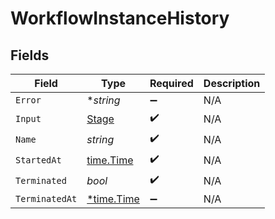 # WorkflowInstanceHistory


## Fields

| Field                                      | Type                                       | Required                                   | Description                                |
| ------------------------------------------ | ------------------------------------------ | ------------------------------------------ | ------------------------------------------ |
| `Error`                                    | **string*                                  | :heavy_minus_sign:                         | N/A                                        |
| `Input`                                    | [Stage](../../models/shared/stage.md)      | :heavy_check_mark:                         | N/A                                        |
| `Name`                                     | *string*                                   | :heavy_check_mark:                         | N/A                                        |
| `StartedAt`                                | [time.Time](https://pkg.go.dev/time#Time)  | :heavy_check_mark:                         | N/A                                        |
| `Terminated`                               | *bool*                                     | :heavy_check_mark:                         | N/A                                        |
| `TerminatedAt`                             | [*time.Time](https://pkg.go.dev/time#Time) | :heavy_minus_sign:                         | N/A                                        |